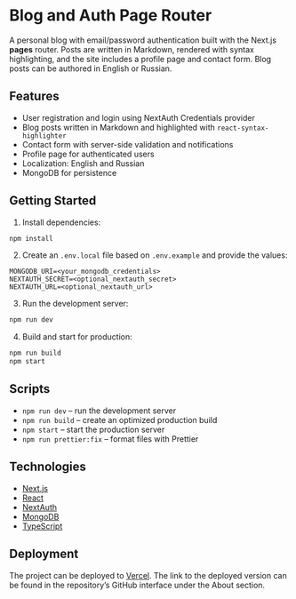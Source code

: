 # Blog and Auth Page Router

A personal blog with email/password authentication built with the Next.js **pages** router. Posts are written in Markdown, rendered with syntax highlighting, and the site includes a profile page and contact form. Blog posts can be authored in English or Russian.

## Features

- User registration and login using NextAuth Credentials provider
- Blog posts written in Markdown and highlighted with `react-syntax-highlighter`
- Contact form with server-side validation and notifications
- Profile page for authenticated users
- Localization: English and Russian
- MongoDB for persistence

## Getting Started

1. Install dependencies:

```bash
npm install
```

2. Create an `.env.local` file based on `.env.example` and provide the values:

```
MONGODB_URI=<your_mongodb_credentials>
NEXTAUTH_SECRET=<optional_nextauth_secret>
NEXTAUTH_URL=<optional_nextauth_url>
```

3. Run the development server:

```bash
npm run dev
```

4. Build and start for production:

```bash
npm run build
npm start
```

## Scripts

- `npm run dev` – run the development server
- `npm run build` – create an optimized production build
- `npm start` – start the production server
- `npm run prettier:fix` – format files with Prettier

## Technologies

- [Next.js](https://nextjs.org/)
- [React](https://react.dev/)
- [NextAuth](https://next-auth.js.org/)
- [MongoDB](https://www.mongodb.com/)
- [TypeScript](https://www.typescriptlang.org/)

## Deployment

The project can be deployed to [Vercel](https://vercel.com/).
The link to the deployed version can be found in the repository’s GitHub interface under the About section.
